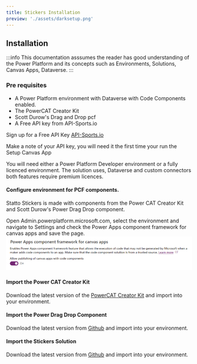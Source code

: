 ```yaml
---
title: Stickers Installation
preview: './assets/darksetup.png'
---
```



## Installation
:::info
This documentation asssumes the reader has good understanding of the Power Platform and its concepts such as Environments, Solutions, Canvas Apps, Dataverse.
:::

### Pre requisites

- A Power Platform environment with Dataverse with Code Components enabled.
- The PowerCAT Creator Kit
- Scott Durow's Drag and Drop pcf
- A Free API key from API-Sports.io

Sign up for a Free API Key [API-Sports.io](https://api-sports.io)

Make a note of your API key, you will need it the first time your run the Setup Canvas App

You will need either a Power Platform Developer environment or a fully licenced environment.  The solution uses, Dataverse and custom connectors both features require premium licences.

#### Configure environment for PCF components.

Statto Stickers is made with components from the Power CAT Creator Kit and Scott Durow's Power Drag Drop component.

Open Admin.powerplatform.microsoft.com, select the environment and navigate to Settings and check the Power Apps component framework for canvas apps and save the page.
![PCF Config](./assets/pcf-config.png)

#### Import the Power CAT Creator Kit

Download the latest version of the [PowerCAT Creator Kit](https://github.com/microsoft/powercat-creator-kit) and import into your environment.

#### Import the Power Drag Drop Component

Download the latest version from [Github](https://github.com/scottdurow/power-drag-drop) and import into your environment.

#### Import the Stickers Solution

Download the latest version from [Github](https://github.com/) and import into your environment.

